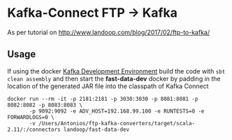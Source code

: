 # Kafka-Connect  FTP -> Kafka

As per tutorial on <a href="http://www.landoop.com/blog/2017/02/ftp-to-kafka/">http://www.landoop.com/blog/2017/02/ftp-to-kafka/</a>

## Usage

If using the docker <a href="https://github.com/Landoop/fast-data-dev">Kafka Development Environment</a> build the code with `sbt clean assembly` and then start the **fast-data-dev** docker by padding in the location of the generated JAR file into the classpath of Kafka Connect

    docker run --rm -it -p 2181:2181 -p 3030:3030 -p 8081:8081 -p 8082:8082 -p 8083:8083 \
           -p 9092:9092 -e ADV_HOST=192.168.99.100 -e RUNTESTS=0 -e FORWARDLOGS=0 \
           -v /Users/Antonios/ftp-kafka-converters/target/scala-2.11/:/connectors landoop/fast-data-dev
